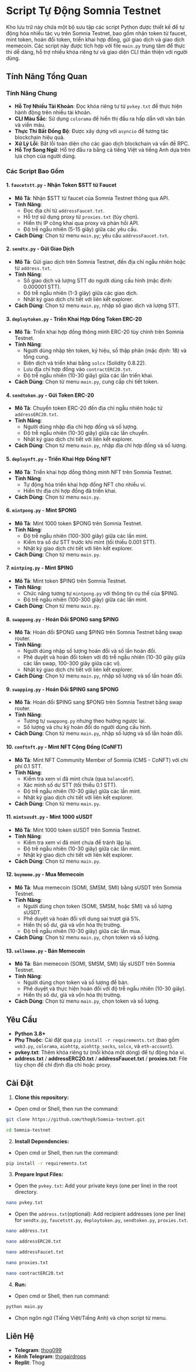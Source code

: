 # Script Tự Động Somnia Testnet

Kho lưu trữ này chứa một bộ sưu tập các script Python được thiết kế để tự động hóa nhiều tác vụ trên Somnia Testnet, bao gồm nhận token từ faucet, mint token, hoán đổi token, triển khai hợp đồng, gửi giao dịch và giao dịch memecoin. Các script này được tích hợp với file `main.py` trung tâm để thực thi dễ dàng, hỗ trợ nhiều khóa riêng tư và giao diện CLI thân thiện với người dùng.

## Tính Năng Tổng Quan

### Tính Năng Chung

- **Hỗ Trợ Nhiều Tài Khoản**: Đọc khóa riêng tư từ `pvkey.txt` để thực hiện hành động trên nhiều tài khoản.
- **CLI Màu Sắc**: Sử dụng `colorama` để hiển thị đầu ra hấp dẫn với văn bản và viền màu.
- **Thực Thi Bất Đồng Bộ**: Được xây dựng với `asyncio` để tương tác blockchain hiệu quả.
- **Xử Lý Lỗi**: Bắt lỗi toàn diện cho các giao dịch blockchain và vấn đề RPC.
- **Hỗ Trợ Song Ngữ**: Hỗ trợ đầu ra bằng cả tiếng Việt và tiếng Anh dựa trên lựa chọn của người dùng.

### Các Script Bao Gồm

#### 1. `faucetstt.py` - Nhận Token $STT từ Faucet
- **Mô Tả**: Nhận $STT từ faucet của Somnia Testnet thông qua API.
- **Tính Năng**:
  - Đọc địa chỉ từ `addressFaucet.txt`.
  - Hỗ trợ sử dụng proxy từ `proxies.txt` (tùy chọn).
  - Hiển thị IP công khai qua proxy và phản hồi API.
  - Độ trễ ngẫu nhiên (5-15 giây) giữa các yêu cầu.
- **Cách Dùng**: Chọn từ menu `main.py`; yêu cầu `addressFaucet.txt`.

#### 2. `sendtx.py` - Gửi Giao Dịch
- **Mô Tả**: Gửi giao dịch trên Somnia Testnet, đến địa chỉ ngẫu nhiên hoặc từ `address.txt`.
- **Tính Năng**:
  - Số giao dịch và lượng STT do người dùng cấu hình (mặc định: 0.000001 STT).
  - Độ trễ ngẫu nhiên (1-3 giây) giữa các giao dịch.
  - Nhật ký giao dịch chi tiết với liên kết explorer.
- **Cách Dùng**: Chọn từ menu `main.py`, nhập số giao dịch và lượng STT.

#### 3. `deploytoken.py` - Triển Khai Hợp Đồng Token ERC-20
- **Mô Tả**: Triển khai hợp đồng thông minh ERC-20 tùy chỉnh trên Somnia Testnet.
- **Tính Năng**:
  - Người dùng nhập tên token, ký hiệu, số thập phân (mặc định: 18) và tổng cung.
  - Biên dịch và triển khai bằng `solcx` (Solidity 0.8.22).
  - Lưu địa chỉ hợp đồng vào `contractERC20.txt`.
  - Độ trễ ngẫu nhiên (10-30 giây) giữa các lần triển khai.
- **Cách Dùng**: Chọn từ menu `main.py`, cung cấp chi tiết token.

#### 4. `sendtoken.py` - Gửi Token ERC-20
- **Mô Tả**: Chuyển token ERC-20 đến địa chỉ ngẫu nhiên hoặc từ `addressERC20.txt`.
- **Tính Năng**:
  - Người dùng nhập địa chỉ hợp đồng và số lượng.
  - Độ trễ ngẫu nhiên (10-30 giây) giữa các lần chuyển.
  - Nhật ký giao dịch chi tiết với liên kết explorer.
- **Cách Dùng**: Chọn từ menu `main.py`, nhập địa chỉ hợp đồng và số lượng.

#### 5. `deploynft.py` - Triển Khai Hợp Đồng NFT
- **Mô Tả**: Triển khai hợp đồng thông minh NFT trên Somnia Testnet.
- **Tính Năng**:
  - Tự động hóa triển khai hợp đồng NFT cho nhiều ví.
  - Hiển thị địa chỉ hợp đồng đã triển khai.
- **Cách Dùng**: Chọn từ menu `main.py`.

#### 6. `mintpong.py` - Mint $PONG
- **Mô Tả**: Mint 1000 token $PONG trên Somnia Testnet.
- **Tính Năng**:
  - Độ trễ ngẫu nhiên (100-300 giây) giữa các lần mint.
  - Kiểm tra số dư STT trước khi mint (tối thiểu 0.001 STT).
  - Nhật ký giao dịch chi tiết với liên kết explorer.
- **Cách Dùng**: Chọn từ menu `main.py`.

#### 7. `mintping.py` - Mint $PING
- **Mô Tả**: Mint token $PING trên Somnia Testnet.
- **Tính Năng**:
  - Chức năng tương tự `mintpong.py` với thông tin cụ thể của $PING.
  - Độ trễ ngẫu nhiên (100-300 giây) giữa các lần mint.
- **Cách Dùng**: Chọn từ menu `main.py`.

#### 8. `swappong.py` - Hoán Đổi $PONG sang $PING
- **Mô Tả**: Hoán đổi $PONG sang $PING trên Somnia Testnet bằng swap router.
- **Tính Năng**:
  - Người dùng nhập số lượng hoán đổi và số lần hoán đổi.
  - Phê duyệt và hoán đổi token với độ trễ ngẫu nhiên (10-30 giây giữa các lần swap, 100-300 giây giữa các ví).
  - Nhật ký giao dịch chi tiết với liên kết explorer.
- **Cách Dùng**: Chọn từ menu `main.py`, nhập số lượng và số lần hoán đổi.

#### 9. `swapping.py` - Hoán Đổi $PING sang $PONG
- **Mô Tả**: Hoán đổi $PING sang $PONG trên Somnia Testnet bằng swap router.
- **Tính Năng**:
  - Tương tự `swappong.py` nhưng theo hướng ngược lại.
  - Số lượng và chu kỳ hoán đổi do người dùng cấu hình.
- **Cách Dùng**: Chọn từ menu `main.py`, nhập số lượng và số lần hoán đổi.

#### 10. `conftnft.py` - Mint NFT Cộng Đồng (CoNFT)
- **Mô Tả**: Mint NFT Community Member of Somnia (CMS - CoNFT) với chi phí 0.1 STT.
- **Tính Năng**:
  - Kiểm tra xem ví đã mint chưa (qua `balanceOf`).
  - Xác minh số dư STT (tối thiểu 0.1 STT).
  - Độ trễ ngẫu nhiên (10-30 giây) giữa các lần mint.
  - Nhật ký giao dịch chi tiết với liên kết explorer.
- **Cách Dùng**: Chọn từ menu `main.py`.

#### 11. `mintsusdt.py` - Mint 1000 sUSDT
- **Mô Tả**: Mint 1000 token sUSDT trên Somnia Testnet.
- **Tính Năng**:
  - Kiểm tra xem ví đã mint chưa để tránh lặp lại.
  - Độ trễ ngẫu nhiên (10-30 giây) giữa các lần mint.
  - Nhật ký giao dịch chi tiết với liên kết explorer.
- **Cách Dùng**: Chọn từ menu `main.py`.

#### 12. `buymeme.py` - Mua Memecoin
- **Mô Tả**: Mua memecoin (SOMI, SMSM, SMI) bằng sUSDT trên Somnia Testnet.
- **Tính Năng**:
  - Người dùng chọn token (SOMI, SMSM, hoặc SMI) và số lượng sUSDT.
  - Phê duyệt và hoán đổi với dung sai trượt giá 5%.
  - Hiển thị số dư, giá và vốn hóa thị trường.
  - Độ trễ ngẫu nhiên (10-30 giây) giữa các lần mua.
- **Cách Dùng**: Chọn từ menu `main.py`, chọn token và số lượng.

#### 13. `sellmeme.py` - Bán Memecoin
- **Mô Tả**: Bán memecoin (SOMI, SMSM, SMI) lấy sUSDT trên Somnia Testnet.
- **Tính Năng**:
  - Người dùng chọn token và số lượng để bán.
  - Phê duyệt và thực hiện hoán đổi với độ trễ ngẫu nhiên (10-30 giây).
  - Hiển thị số dư, giá và vốn hóa thị trường.
- **Cách Dùng**: Chọn từ menu `main.py`, chọn token và số lượng.

## Yêu Cầu
- **Python 3.8+**
- **Phụ Thuộc**: Cài đặt qua `pip install -r requirements.txt` (bao gồm `web3.py`, `colorama`, `aiohttp`, `aiohttp_socks`, `solcx`, và `eth-account`).
- **pvkey.txt**: Thêm khóa riêng tư (mỗi khóa một dòng) để tự động hóa ví.
- **address.txt** / **addressERC20.txt** / **addressFaucet.txt** / **proxies.txt**: File tùy chọn để chỉ định địa chỉ hoặc proxy.

## Cài Đặt

1. **Clone this repository:**
- Open cmd or Shell, then run the command:
```sh
git clone https://github.com/thog9/Somnia-testnet.git
```
```sh
cd Somnia-testnet
```
2. **Install Dependencies:**
- Open cmd or Shell, then run the command:
```sh
pip install -r requirements.txt
```
3. **Prepare Input Files:**
- Open the `pvkey.txt`: Add your private keys (one per line) in the root directory.
```sh
nano pvkey.txt 
```
- Open the `address.txt`(optional): Add recipient addresses (one per line) for `sendtx.py`, `faucetstt.py`, `deploytoken.py`, `sendtoken.py`, `proxies.txt`.
```sh
nano address.txt 
```
```sh
nano addressERC20.txt
```
```sh
nano addressFaucet.txt
```
```sh
nano proxies.txt
```
```sh
nano contractERC20.txt
```
4. **Run:**
- Open cmd or Shell, then run command:
```sh
python main.py
```
- Chọn ngôn ngữ (Tiếng Việt/Tiếng Anh) và chọn script từ menu.

## Liên Hệ

- **Telegram**: [thog099](https://t.me/thog099)
- **Kênh Telegram**: [thogairdrops](https://t.me/thogairdrops)
- **Replit**: Thog
